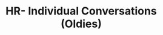 ---
title: HR- Individual Conversations (Oldies)
redirect_to: https://docs.google.com/spreadsheets/d/1PfRkdDJgyYpiGxQjyyBZ6sTQQwD3ERpiATkHJvvxXDE/edit?usp=sharing
redirect_from: 
  - /HR-OldieICs
  - /hr-oldieics
---